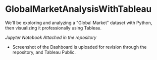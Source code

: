 # GlobalMarketAnalysisWithTableau


We'll be exploring and analyzing a "Global Market" dataset with Python, then visualizing it professionally using Tableau.

_Jupyter Notebook Attached in the repository_

- Screenshot of the Dashboard is uploaded for revision through the repository, and Tableau Public.



